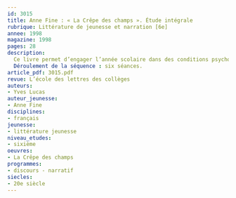 ```yaml
---
id: 3015
title: Anne Fine : « La Crêpe des champs ». Étude intégrale
rubrique: Littérature de jeunesse et narration [6e]
annee: 1998
magazine: 1998
pages: 28
description: 
  Ce livre permet d’engager l’année scolaire dans des conditions psycho-affectives favorables. La vision qui est donnée de l’école dans ce roman est d’une telle fraîcheur qu’elle aide à balayer tout ce qui entrave le bon climat du groupe-classe. L’écriture est limpide, et surtout, la construction du roman autorise à opérer les choix que l’on attend en début d’année de sixième.
  Déroulement de la séquence : six séances.
article_pdf: 3015.pdf
revue: L’école des lettres des collèges
auteurs:
- Yves Lucas
auteur_jeunesse:
- Anne Fine
disciplines:
- français
jeunesse:
- littérature jeunesse
niveau_etudes:
- sixième
oeuvres:
- La Crêpe des champs
programmes:
- discours - narratif
siecles:
- 20e siècle
---
```

